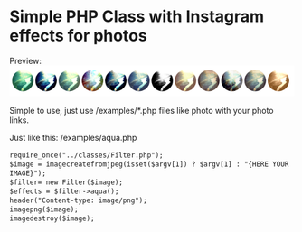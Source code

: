 # Simple PHP Class with Instagram effects for photos
Preview:
![alt text][logo]

[logo]: https://github.com/twelvee/instagram_effects/blob/master/123.png "Preview"

Simple to use, just use /examples/*.php files like photo with your photo links.

Just like this:
/examples/aqua.php

```<?php
require_once("../classes/Filter.php");
$image = imagecreatefromjpeg(isset($argv[1]) ? $argv[1] : "{HERE YOUR IMAGE}");
$filter= new Filter($image);
$effects = $filter->aqua();
header("Content-type: image/png");
imagepng($image);
imagedestroy($image);
